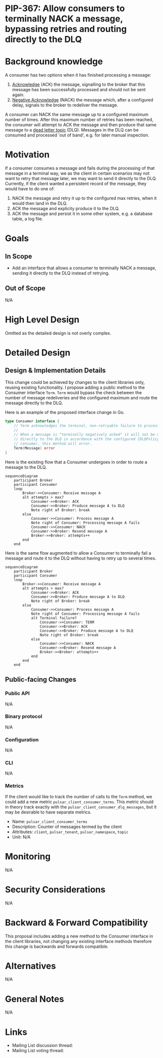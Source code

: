 # PIP-367: Allow consumers to terminally NACK a message, bypassing retries and routing directly to the DLQ

# Background knowledge

A consumer has two options when it has finished processing a message:
1. [Acknowledge](https://pulsar.apache.org/docs/3.3.x/concepts-messaging/#acknowledgment) (ACK) the message, signalling
   to the broker that this message has been successfully processed and should not be sent again.
2. [Negative Acknowledge](https://pulsar.apache.org/docs/3.3.x/concepts-messaging/#negative-acknowledgment) (NACK) the
   message which, after a configured delay, signals to the broker to redeliver the message.

A consumer can NACK the same message up to a configured maximum number of times. After this maximum number of retries
has been reached, the consumer will attempt to ACK the message and then produce that same message to a [dead letter
topic](https://pulsar.apache.org/docs/3.3.x/concepts-messaging/#dead-letter-topic) (DLQ). Messages in the DLQ can be
consumed and processed 'out of band', e.g. for later manual inspection.

# Motivation

If a consumer consumes a message and fails during the processing of that message in a terminal way, we as the client in
certain scenarios may not want to retry that message later, we may want to send it directly to the DLQ. Currently, if
the client wanted a persistent record of the message, they would have to do one of:

1. NACK the message and retry it up to the configured max retries, when it would then land in the DLQ.
2. ACK the message and explicity produce it to the DLQ.
3. ACK the message and persist it in some other system, e.g. a database table, a log file.

# Goals

## In Scope

* Add an interface that allows a consumer to terminally NACK a message, sending it directly to the DLQ instead of
  retrying.

## Out of Scope

N/A


# High Level Design

Omitted as the detailed design is not overly complex.

# Detailed Design

## Design & Implementation Details

This change could be achieved by changes to the client libraries only, reusing existing functionality. I propose adding
a public method to the Consumer interface `Term`. `Term` would bypass the check between the number of message
redeliveries and the configured maximum and route the message directly to the DLQ.

Here is an example of the proposed interface change in Go.
```go
type Consumer interface {
	// Term acknowledges the terminal, non-retryable failure to process a single message.
	//
	// When a message is "terminally negatively acked" it will not be marked for redelivery. Instead, it will be routed
	// directly to the DLQ in accordance with the configured [DLQPolicy]. If there is no DLQPolicy configured on the
	// consumer, this method will error.
	Term(Message) error
}
```

Here is the existing flow that a Consumer undergoes in order to route a message to the DLQ.
```mermaid
sequenceDiagram
    participant Broker
    participant Consumer
    loop
        Broker->>Consumer: Receive message A
        alt attempts > max?
            Consumer->>Broker: ACK
            Consumer->>Broker: Produce message A to DLQ
            Note right of Broker: break
        else
            Consumer->>Consumer: Process message A
            Note right of Consumer: Processing message A fails
            Consumer->>Consumer: NACK
            Consumer->>Broker: Resend message A
            Broker->>Broker: attempts++
        end
    end
```

Here is the same flow augmented to allow a Consumer to terminally fail a message and route it to the DLQ without having
to retry up to several times.
```mermaid
sequenceDiagram
    participant Broker
    participant Consumer
    loop
        Broker->>Consumer: Receive message A
        alt attempts > max?
            Consumer->>Broker: ACK
            Consumer->>Broker: Produce message A to DLQ
            Note right of Broker: break
        else
            Consumer->>Consumer: Process message A
            Note right of Consumer: Processing message A fails
            alt Terminal failure?
                Consumer->>Consumer: TERM
                Consumer->>Broker: ACK
                Consumer->>Broker: Produce message A to DLQ
                Note right of Broker: break
            else
                Consumer->>Consumer: NACK
                Consumer->>Broker: Resend message A
                Broker->>Broker: attempts++
            end
        end
    end
```

## Public-facing Changes

### Public API

N/A

### Binary protocol

N/A

### Configuration

N/A

### CLI

N/A

### Metrics

If the client would like to track the number of calls to the `Term` method, we could add a new metric
`pulsar_client_consumer_terms`. This metric should in theory track exactly with the
`pulsar_client_consumer_dlq_messages`, but it may be desirable to have separate metrics.

* Name: `pulsar_client_consumer_terms`
* Description: Counter of messages termed by the client
* Attributes: `client`, `pulsar_tenant`, `pulsar_namespace`, `topic`
* Unit: N/A


# Monitoring

N/A

# Security Considerations

N/A

# Backward & Forward Compatibility

This proposal includes adding a new method to the Consumer interface in the client libraries, not changing any existing
interface methods therefore this change is backwards and forwards compatible.

# Alternatives

N/A

# General Notes

N/A

# Links

* Mailing List discussion thread:
* Mailing List voting thread:
